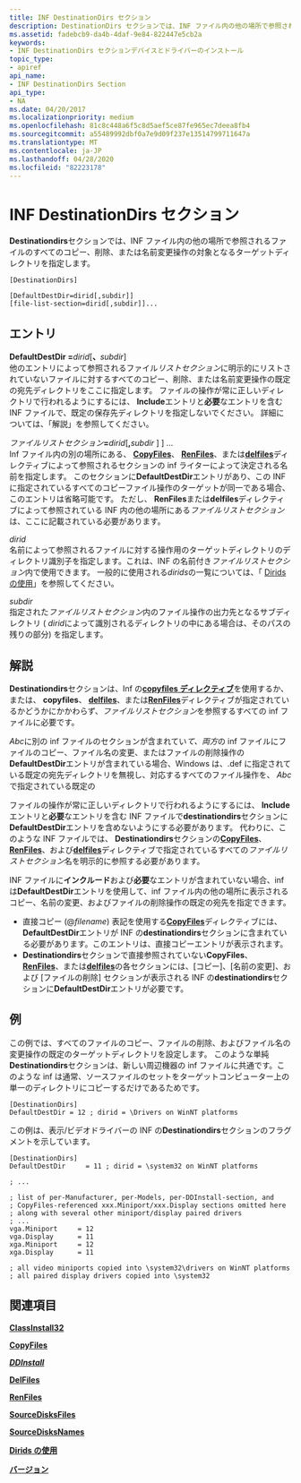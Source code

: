 ```yaml
---
title: INF DestinationDirs セクション
description: DestinationDirs セクションでは、INF ファイル内の他の場所で参照されるファイルのすべてのコピー、削除、または名前変更操作の対象となるターゲットディレクトリを指定します。
ms.assetid: fadebcb9-da4b-4daf-9e84-822447e5cb2a
keywords:
- INF DestinationDirs セクションデバイスとドライバーのインストール
topic_type:
- apiref
api_name:
- INF DestinationDirs Section
api_type:
- NA
ms.date: 04/20/2017
ms.localizationpriority: medium
ms.openlocfilehash: 81c8c448a6f5c8d5aef5ce87fe965ec7deea8fb4
ms.sourcegitcommit: a55489992dbf0a7e9d09f237e13514799711647a
ms.translationtype: MT
ms.contentlocale: ja-JP
ms.lasthandoff: 04/28/2020
ms.locfileid: "82223178"
---
```

# <a name="inf-destinationdirs-section"></a>INF DestinationDirs セクション


**Destinationdirs**セクションでは、INF ファイル内の他の場所で参照されるファイルのすべてのコピー、削除、または名前変更操作の対象となるターゲットディレクトリを指定します。

```inf
[DestinationDirs]

[DefaultDestDir=dirid[,subdir]] 
[file-list-section=dirid[,subdir]]... 
```

## <a name="entries"></a>エントリ


<a href="" id="defaultdestdir-dirid--subdir-"></a>**DefaultDestDir =**<em>dirid</em>\[**、**<em>subdir</em>\]  
他のエントリによって参照されるファイル*リストセクション*に明示的にリストされていないファイルに対するすべてのコピー、削除、または名前変更操作の既定の宛先ディレクトリをここに指定します。 ファイルの操作が常に正しいディレクトリで行われるようにするには、 **Include**エントリと**必要**なエントリを含む INF ファイルで、既定の保存先ディレクトリを指定しないでください。 詳細については、「解説」を参照してください。

<a href="" id="file-list-section-dirid--subdir--------------"></a><em>ファイルリストセクション</em>**=**<em>dirid</em>\[**,**<em>subdir</em> \] \] ...   
Inf ファイル内の別の場所にある、 [**CopyFiles**](inf-copyfiles-directive.md)、 [**RenFiles**](inf-renfiles-directive.md)、または[**delfiles**](inf-delfiles-directive.md)ディレクティブによって参照されるセクションの inf ライターによって決定される名前を指定します。 このセクションに**DefaultDestDir**エントリがあり、この INF に指定されているすべてのコピーファイル操作のターゲットが同一である場合、このエントリは省略可能です。 ただし、 **RenFiles**または**delfiles**ディレクティブによって参照されている INF 内の他の場所にある*ファイルリストセクション*は、ここに記載されている必要があります。

<a href="" id="dirid"></a>*dirid*  
名前によって参照されるファイルに対する操作用のターゲットディレクトリのディレクトリ識別子を指定します。これは、INF の名前付き*ファイルリストセクション*内で使用できます。 一般的に使用される*dirids*の一覧については、「 [Dirids の使用](using-dirids.md)」を参照してください。

<a href="" id="subdir"></a>*subdir*  
指定された*ファイルリストセクション*内のファイル操作の出力先となるサブディレクトリ ( *dirid*によって識別されるディレクトリの中にある場合は、そのパスの残りの部分) を指定します。

<a name="remarks"></a>解説
-------

**Destinationdirs**セクションは、Inf の[**copyfiles ディレクティブ**](inf-copyfiles-directive.md)を使用するか、または、 **copyfiles**、 [**delfiles**](inf-delfiles-directive.md)、または[**RenFiles**](inf-renfiles-directive.md)ディレクティブが指定されているかどうかにかかわらず、*ファイルリストセクション*を参照するすべての inf ファイルに必要です。

*Abc*に別の inf ファイルのセクションが含まれてい*て、両方*の inf ファイルにファイルのコピー、ファイル名の変更、またはファイルの削除操作の**DefaultDestDir**エントリが含まれている場合、Windows は、.def に指定されている既定の宛先ディレクトリを無視し、対応するすべてのファイル操作を、 *Abc*で指定されている既定の

ファイルの操作が常に正しいディレクトリで行われるようにするには、 **Include**エントリと**必要**なエントリを含む INF ファイルで**destinationdirs**セクションに**DefaultDestDir**エントリを含めないようにする必要があります。 代わりに、このような INF ファイルでは、 **Destinationdirs**セクションの[**CopyFiles**](inf-copyfiles-directive.md)、 [**RenFiles**](inf-renfiles-directive.md)、および[**delfiles**](inf-delfiles-directive.md)ディレクティブで指定されているすべての*ファイルリストセクション*名を明示的に参照する必要があります。

INF ファイルに**インクルード**および**必要**なエントリが含まれていない場合、inf は**DefaultDestDir**エントリを使用して、inf ファイル内の他の場所に表示されるコピー、名前の変更、およびファイルの削除操作の既定の宛先を指定できます。

-   直接コピー (@*filename*) 表記を使用する[**CopyFiles**](inf-copyfiles-directive.md)ディレクティブには、 **DefaultDestDir**エントリが INF の**destinationdirs**セクションに含まれている必要があります。このエントリは、直接コピーエントリが表示されます。
-   **Destinationdirs**セクションで直接参照されていない**CopyFiles**、 [**RenFiles**](inf-renfiles-directive.md)、または[**delfiles**](inf-delfiles-directive.md)の各セクションには、[コピー]、[名前の変更]、および [ファイルの削除] セクションが表示される INF の**destinationdirs**セクションに**DefaultDestDir**エントリが必要です。

<a name="examples"></a>例
--------

この例では、すべてのファイルのコピー、ファイルの削除、およびファイル名の変更操作の既定のターゲットディレクトリを設定します。 このような単純**Destinationdirs**セクションは、新しい周辺機器の inf ファイルに共通です。このような inf は通常、ソースファイルのセットをターゲットコンピューター上の単一のディレクトリにコピーするだけであるためです。

```inf
[DestinationDirs]
DefaultDestDir = 12 ; dirid = \Drivers on WinNT platforms
```

この例は、表示/ビデオドライバーの INF の**Destinationdirs**セクションのフラグメントを示しています。

```inf
[DestinationDirs]
DefaultDestDir     = 11 ; dirid = \system32 on WinNT platforms

; ... 

; list of per-Manufacturer, per-Models, per-DDInstall-section, and
; CopyFiles-referenced xxx.Miniport/xxx.Display sections omitted here
; along with several other miniport/display paired drivers
; ...
vga.Miniport     = 12
vga.Display      = 11
xga.Miniport     = 12
xga.Display      = 11

; all video miniports copied into \system32\drivers on WinNT platforms
; all paired display drivers copied into \system32
```

## <a name="see-also"></a>関連項目


[**ClassInstall32**](inf-classinstall32-section.md)

[**CopyFiles**](inf-copyfiles-directive.md)

[***DDInstall***](inf-ddinstall-section.md)

[**DelFiles**](inf-delfiles-directive.md)

[**RenFiles**](inf-renfiles-directive.md)

[**SourceDisksFiles**](inf-sourcedisksfiles-section.md)

[**SourceDisksNames**](inf-sourcedisksnames-section.md)

[**Dirids の使用**](https://docs.microsoft.com/windows-hardware/drivers/install/using-dirids)

[**バージョン**](inf-version-section.md)

 

 






